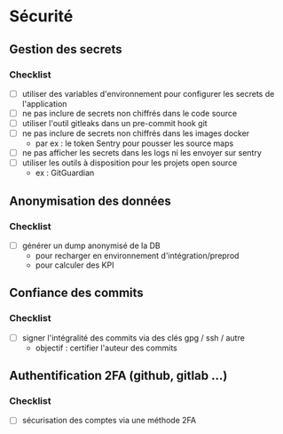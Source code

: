 # Sécurité

## Gestion des secrets

### Checklist

* [ ] utiliser des variables d'environnement pour configurer les secrets de l'application
* [ ] ne pas inclure de secrets non chiffrés dans le code source
* [ ] utiliser l'outil gitleaks dans un pre-commit hook git
* [ ] ne pas inclure de secrets non chiffrés dans les images docker
  * par ex : le token Sentry pour pousser les source maps
* [ ] ne pas afficher les secrets dans les logs ni les envoyer sur sentry
* [ ] utiliser les outils à disposition pour les projets open source
  * ex : GitGuardian

## Anonymisation des données

### Checklist

* [ ] générer un dump anonymisé de la DB
  * pour recharger en environnement d'intégration/preprod
  * pour calculer des KPI

## Confiance des commits

### Checklist

* [ ] signer l'intégralité des commits via des clés gpg / ssh / autre
  * objectif : certifier l'auteur des commits

## Authentification 2FA (github, gitlab ...)

### Checklist

* [ ] sécurisation des comptes via une méthode 2FA
